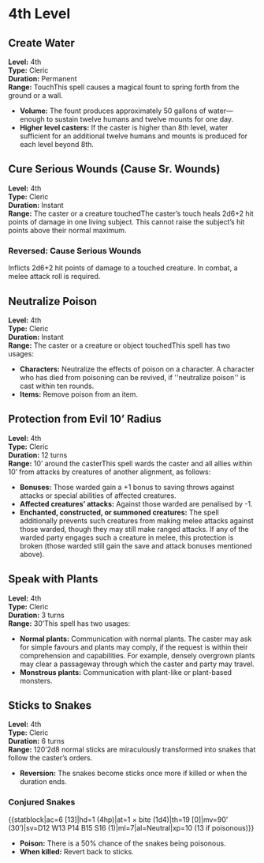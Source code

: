 # 4th Level

## Create Water

**Level:** 4th  
**Type:** Cleric  
**Duration:** Permanent  
**Range:** TouchThis spell causes a magical fount to spring forth from the ground or a wall.

* **Volume:** The fount produces approximately 50 gallons of water—enough to sustain twelve humans and twelve mounts for one day.
* **Higher level casters:** If the caster is higher than 8th level, water sufficient for an additional twelve humans and mounts is produced for each level beyond 8th.

## Cure Serious Wounds (Cause Sr. Wounds)

**Level:** 4th  
**Type:** Cleric  
**Duration:** Instant  
**Range:** The caster or a creature touchedThe caster’s touch heals 2d6+2 hit points of damage in one living subject. This cannot raise the subject’s hit points above their normal maximum.

### Reversed: Cause Serious Wounds

Inflicts 2d6+2 hit points of damage to a touched creature. In combat, a melee attack roll is required.

## Neutralize Poison

**Level:** 4th  
**Type:** Cleric  
**Duration:** Instant  
**Range:** The caster or a creature or object touchedThis spell has two usages:

* **Characters:** Neutralize the effects of poison on a character. A character who has died from poisoning can be revived, if ''neutralize poison'' is cast within ten rounds.
* **Items:** Remove poison from an item.

## Protection from Evil 10’ Radius

**Level:** 4th  
**Type:** Cleric  
**Duration:** 12 turns  
**Range:** 10’ around the casterThis spell wards the caster and all allies within 10’ from attacks by creatures of another alignment, as follows:

* **Bonuses:** Those warded gain a +1 bonus to saving throws against attacks or special abilities of affected creatures.
* **Affected creatures’ attacks:** Against those warded are penalised by -1.
* **Enchanted, constructed, or summoned creatures:** The spell additionally prevents such creatures from making melee attacks against those warded, though they may still make ranged attacks. If any of the warded party engages such a creature in melee, this protection is broken (those warded still gain the save and attack bonuses mentioned above).

## Speak with Plants

**Level:** 4th  
**Type:** Cleric  
**Duration:** 3 turns  
**Range:** 30’This spell has two usages:

* **Normal plants:** Communication with normal plants. The caster may ask for simple favours and plants may comply, if the request is within their comprehension and capabilities. For example, densely overgrown plants may clear a passageway through which the caster and party may travel.
* **Monstrous plants:** Communication with plant-like or plant-based monsters.

## Sticks to Snakes

**Level:** 4th  
**Type:** Cleric  
**Duration:** 6 turns  
**Range:** 120’2d8 normal sticks are miraculously transformed into snakes that follow the caster’s orders.

* **Reversion:** The snakes become sticks once more if killed or when the duration ends.

### Conjured Snakes

{{statblock|ac=6 [13]|hd=1 (4hp)|at=1 × bite (1d4)|th=19 [0]|mv=90’ (30’)|sv=D12 W13 P14 B15 S16 (1)|ml=7|al=Neutral|xp=10 (13 if poisonous)}}

* **Poison:** There is a 50% chance of the snakes being poisonous.
* **When killed:** Revert back to sticks.
